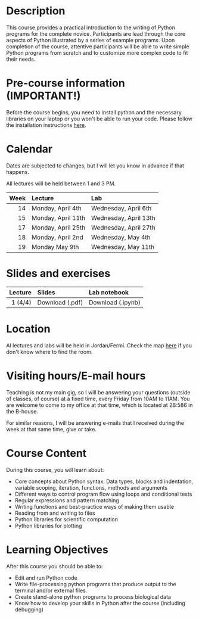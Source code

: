 # Description

This course provides a practical introduction to the writing of
Python programs for the complete novice. Participants are lead
through the core aspects of Python illustrated by a series of
example programs. Upon completion of the course, attentive
participants will be able to write simple Python programs from
scratch and to customize more complex code to fit their needs.

# Pre-course information (IMPORTANT!)

Before the course begins, you need to install python and the necessary
libraries on your laptop or you won't be able to run your code.
Please follow the installation instructions [here](precourse).

# Calendar

Dates are subjected to changes, but I will let you know in advance if that happens.

All lectures will be held between 1 and 3 PM.

| Week | Lecture | Lab |
|-----:|:--------|:----|
| 14   | Monday, April 4th | Wednesday, April 6th |
| 15   | Monday, April 11th| Wednesday, April 13th|
| 17   | Monday, April 25th| Wednesday, April 27th|
| 18   | Monday, April 2nd | Wednesday, May 4th   |
| 19   | Monday May 9th    | Wednesday, May 11th  |

# Slides and exercises

| Lecture | Slides | Lab notebook |
|-----:|:--------|:----|
| 1 (4/4)  | Download (.pdf) | Download (.ipynb) |


# Location

Al lectures and labs will be held in Jordan/Fermi.
Check the map [here](https://old.liu.se/karta?l=sv&px_type=2&px_id=169)
if you don't know where to find the room.

# Visiting hours/E-mail hours

Teaching is not my main gig, so I will be answering your questions (outside of classes, of course) at a fixed time,
every Friday from 10AM to 11AM. You are welcome to come to my office at that time, which is located at 2B:586 in the B-house.

For similar reasons, I will be answering e-mails that I received during the week at that same time, give or take.

# Course Content

During this course, you will learn about:

* Core concepts about Python syntax: Data types, blocks and indentation, variable scoping, iteration, functions, methods and arguments
* Different ways to control program flow using loops and conditional tests
* Regular expressions and pattern matching
* Writing functions and best-practice ways of making them usable
* Reading from and writing to files
* Python libraries for scientific computation
* Python libraries for plotting

# Learning Objectives

After this course you should be able to:

* Edit and run Python code
* Write file-processing python programs that produce output to the terminal and/or external files.
* Create stand-alone python programs to process biological data
* Know how to develop your skills in Python after the course (including debugging)

